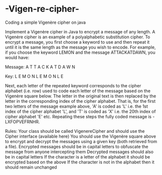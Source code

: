# -Vigen-re-cipher-
Coding a simple Vigenère cipher on java 

Implement a Vigenère cipher in Java to encrypt a message of any length. A Vigenère cipher is an example of a polyalphabetic substitution cipher. To encrypt a message, you first choose a keyword to use and then repeat it until it is the same length as the message you wish to encode. For example, if you choose the keyword LEMON and the message ATTACKATDAWN, you would have:

Message: 	A	T	T	A	C	K	A T	D	A	W	N

Key: 		L	E	M	O	N	L E M	O	N	L	E

Next, each letter of the repeated keyword corresponds to the cipher alphabet (i.e. row) used to code each letter of the message based on the Vigenère square below. The letter in the original text is then replaced by the letter in the corresponding index of the cipher alphabet. That is, for the first two letters of the message example above, 'A' is coded as 'L' i.e. the 1st index of the cipher alphabet 'L', and 'T' is coded as 'X' i.e. the 20th index of cipher alphabet 'E' etc. Repeating these steps the fully coded message is - LXFOPVEFRNHR.

Rules:
Your class should be called VigenereCipher and should use the Cipher interface (available here)
You should use the Vigenère square above to encrypt and decrypt the messages using a given key (both retrieved from a file).
Encrypted messages should be in capital letters to obfuscate the message from anyone intercepting them
Decrypted messages should also be in capital letters
If the character is a letter of the alphabet it should be encrypted based on the above
If the character is not in the alphabet then it should remain unchanged
